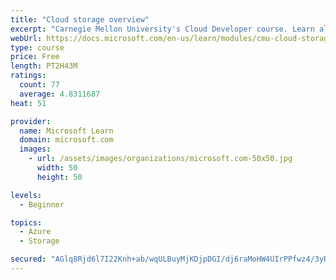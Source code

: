 ```yaml
---
title: "Cloud storage overview"
excerpt: "Carnegie Mellon University's Cloud Developer course. Learn all about data and get an overview of how it's stored, including local and distributed file systems, databases, and object storage."
webUrl: https://docs.microsoft.com/en-us/learn/modules/cmu-cloud-storage/
type: course
price: Free
length: PT2H43M
ratings:
  count: 77
  average: 4.8311687
heat: 51

provider:
  name: Microsoft Learn
  domain: microsoft.com
  images:
    - url: /assets/images/organizations/microsoft.com-50x50.jpg
      width: 50
      height: 50

levels:
  - Beginner

topics:
  - Azure
  - Storage

secured: "AGlq8Rjd6l7I22Knh+ab/wqULBuyMjKDjpDGI/dj6raMoHW4UIrPPfwz4/3yRXm8Nq2P3+dr6vuouzwt6+SmxmdhxOPsIJpNLRqFuMcBd3bUrkvtwtox1k4mHzemWvYSL5hCv2nte6YY6lQPNB9Tc8+KrBntLGasMCUJ7rIuNNpw1dssBEy90ouzCDU7uH63i4A2gRBihA3F5vSY/YLzDgUyrBqeC1MW+iNG5SwLW/tqx4/aSAD6MWOnYvAee/pkDcPM17iWx51ZW3dBFtGYfHPQuEE7P8v9XwpvhLcEsfvxD4YvHpkLIPlt6SrQWUY/LgEjO3sjv/mmViAcBV8SCfy930fnY2n32lZCJ4TYSnJCHr6TzOAcPlNqNWjic8tYGyvkA7qqtp6CvY5td9SB2zPvylD4H7+g1/j4++38CBA=;tPmuqcxyjkqOxuYmLqlr+A=="
---
```



